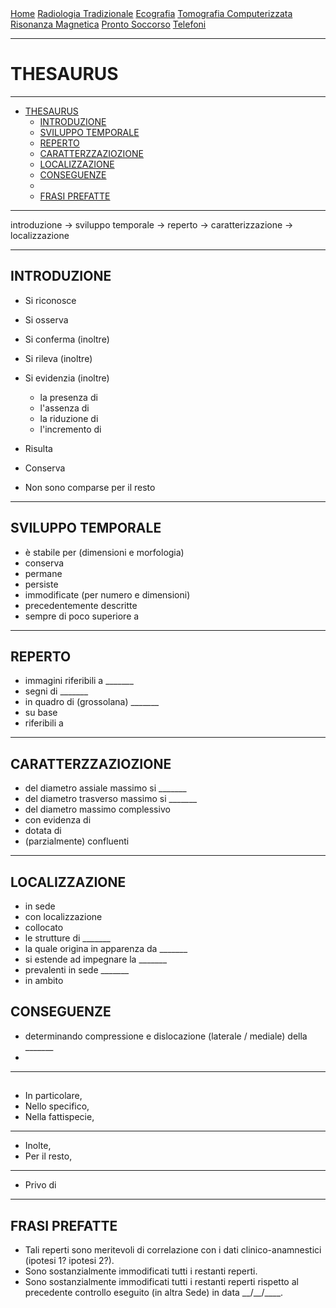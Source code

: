 <div class="topnav">
  <a href="https://sl-rad.github.io/SL-Rad-Vademecum">Home</a>
  <a href="https://sl-rad.github.io/SL-Rad-Vademecum/radiologia_tradizionale.html">Radiologia Tradizionale</a>
  <a href="https://sl-rad.github.io/SL-Rad-Vademecum/ecografia.html">Ecografia</a>
  <a href="https://sl-rad.github.io/SL-Rad-Vademecum/tomografia_computerizzata.html">Tomografia Computerizzata</a>
  <a href="https://sl-rad.github.io/SL-Rad-Vademecum/risonanza_magnetica.html">Risonanza Magnetica</a>
  <a href="https://sl-rad.github.io/SL-Rad-Vademecum/pronto_soccorso.html">Pronto Soccorso</a>
  <a href="https://sl-rad.github.io/SL-Rad-Vademecum/contatti.html">Telefoni</a>
</div>

- - -

# THESAURUS

- - -

- [THESAURUS](#thesaurus)
  - [INTRODUZIONE](#introduzione)
  - [SVILUPPO TEMPORALE](#sviluppo-temporale)
  - [REPERTO](#reperto)
  - [CARATTERZZAZIOZIONE](#caratterzzaziozione)
  - [LOCALIZZAZIONE](#localizzazione)
  - [CONSEGUENZE](#conseguenze)
  - [](#)
  - [FRASI PREFATTE](#frasi-prefatte)


- - -

introduzione &rarr; sviluppo temporale &rarr; reperto &rarr; caratterizzazione &rarr; localizzazione

---

## INTRODUZIONE

- Si riconosce
- Si osserva
- Si conferma (inoltre)
- Si rileva (inoltre)
- Si evidenzia (inoltre)
  - la presenza di
  - l'assenza di
  - la riduzione di
  - l'incremento di

- Risulta
- Conserva
- Non sono comparse per il resto


---

## SVILUPPO TEMPORALE

- è stabile per (dimensioni e morfologia)
- conserva
- permane
- persiste
- immodificate (per numero e dimensioni)
- precedentemente descritte
- sempre di poco superiore a

---

## REPERTO
- immagini riferibili a _______
- segni di _______
- in quadro di (grossolana) _______
- su base
- riferibili a


---

## CARATTERZZAZIOZIONE
- del diametro assiale massimo si _______
- del diametro trasverso massimo si _______
- del diametro massimo complessivo
- con evidenza di 
- dotata di 
- (parzialmente) confluenti

---

## LOCALIZZAZIONE

- in sede
- con localizzazione
- collocato
- le strutture di _______
- la quale origina in apparenza da _______
- si estende ad impegnare la _______
- prevalenti in sede _______
- in ambito

## CONSEGUENZE 

- determinando compressione e dislocazione (laterale / mediale) della _______ 
- 


---

## 

- In particolare,
- Nello specifico,
- Nella fattispecie,

---

- Inolte,
- Per il resto,

---

- Privo di

---

## FRASI PREFATTE
- Tali reperti sono meritevoli di correlazione con i dati clinico-anamnestici (ipotesi 1? ipotesi 2?).
- Sono sostanzialmente immodificati tutti i restanti reperti.
- Sono sostanzialmente immodificati tutti i restanti reperti rispetto al precedente controllo eseguito (in altra Sede) in data \_\_/__/____.